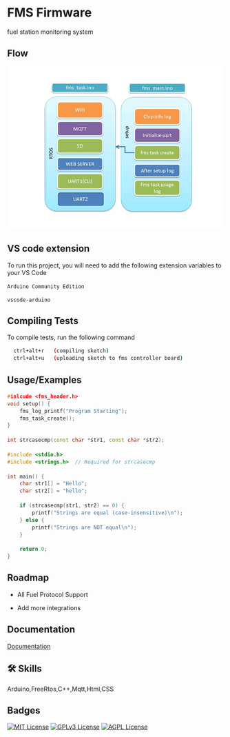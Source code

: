 
# FMS Firmware 

fuel station monitoring system 


## Flow

![App Screenshot](https://github.com/digitalengineeringtech/fms_framework/blob/main/Flow.jpg)


## VS  code extension

To run this project, you will need to add the following extension variables to your VS Code

`Arduino Community Edition`

`vscode-arduino`


## Compiling Tests

To compile tests, run the following command

```bash
  ctrl+alt+r   (compiling sketch)
  ctrl+alt+u   (uploading sketch to fms controller board)
```


## Usage/Examples

```c++
#inlcude <fms_header.h>
void setup() {
    fms_log_printf("Program Starting");
    fms_task_create();
}

int strcasecmp(const char *str1, const char *str2);

#include <stdio.h>
#include <strings.h>  // Required for strcasecmp

int main() {
    char str1[] = "Hello";
    char str2[] = "hello";
    
    if (strcasecmp(str1, str2) == 0) {
        printf("Strings are equal (case-insensitive)\n");
    } else {
        printf("Strings are NOT equal\n");
    }
    
    return 0;
}

```


## Roadmap

- All Fuel Protocol Support

- Add more integrations


## Documentation

[Documentation](https://github.com/digitalengineeringtech/fms_framework/blob/main/FMS_FW_Architecture_P2.0.adoc)


## 🛠 Skills
Arduino,FreeRtos,C++,Mqtt,Html,CSS


## Badges



[![MIT License](https://img.shields.io/badge/License-MIT-green.svg)](https://choosealicense.com/licenses/mit/)
[![GPLv3 License](https://img.shields.io/badge/License-GPL%20v3-yellow.svg)](https://opensource.org/licenses/)
[![AGPL License](https://img.shields.io/badge/license-AGPL-blue.svg)](http://www.gnu.org/licenses/agpl-3.0)


